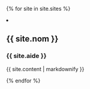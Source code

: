 ---
---
{% for site in site.sites %}
  <li>
    <h2>{{ site.nom }}</h2>
    <h3>{{ site.aide }}</h3>
    <p>{{ site.content | markdownify }}</p>
  </li>
{% endfor %}